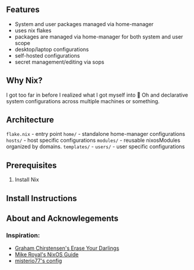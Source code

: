 ## Features
- System and user packages managed via home-manager
- uses nix flakes
- packages are managed via home-manager for both system and user scope
- desktop/laptop configurations
- self-hosted configurations
- secret management/editing via sops

## Why Nix?
I got too far in before I realized what I got myself into :shrug:
Oh and declarative system configurations across multiple machines or something.

## Architecture
`flake.nix`  - entry point
`home/`		 - standalone home-manager configurations
`hosts/`	 - host specific configurations
`modules/`	 - reusable nixosModules organized by domains.
`templates/` - 
`users/`     - user specific configurations

## Prerequisites
1. Install Nix

## Install Instructions

## About and Acknowlegements
### Inspiration:
- [Graham Chirstensen's Erase Your Darlings](https://grahamc.com/blog/erase-your-darlings/)
- [Mike Royal's NixOS Guide](https://github.com/mikeroyal/NixOS-Guide)
- [misterio77's config](https://github.com/Misterio77/nix-config)

